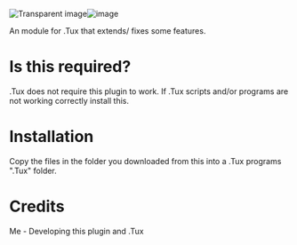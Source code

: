 <img src="https://images.coollogo.com/images/x.gif" alt="Transparent image"/>![image](https://user-images.githubusercontent.com/65312637/117814360-34455500-b232-11eb-9d81-5b34f4409ebc.png)


An module for .Tux that extends/ fixes some features.


# Is this required?
.Tux does not require this plugin to work. If .Tux scripts and/or programs are not working correctly install this.

# Installation
Copy the files in the folder you downloaded from this into a .Tux programs ".Tux" folder.


# Credits

Me - Developing this plugin and .Tux
